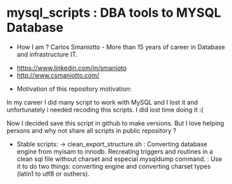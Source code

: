 # mysql_scripts : DBA tools to MYSQL Database

* How I am ?
Carlos Smaniotto - More than 15 years of career in Database and infrastructure IT.
- https://www.linkedin.com/in/smanioto
- http://www.csmaniotto.com/

*  Motivation of this repository motivation:

In my career I did many script to work with MySQL and I lost it and unfortunately i needed recoding this scripts. I did lost time doing it :(

Now I decided save this script in github to make versions. But I love helping persons and why not share all scripts in public repository ?


* Stable scripts:
-> clean_export_structure.sh
        : Converting database engine from myisam to innodb. Recreating  triggers and routines in a clean sql file without charset and especial  mysqldump command.
	: Use it to do two things: converting engine and converting charset types (latin1 to utf8 or outhers).
